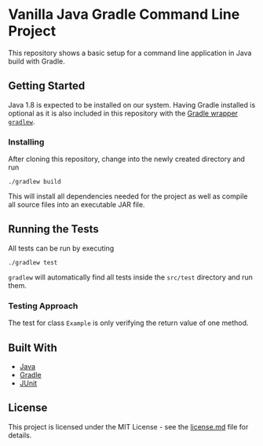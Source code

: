 # Vanilla Java Gradle Command Line Project

This repository shows a basic setup for a command line application in Java build with Gradle.


## Getting Started

Java 1.8 is expected to be installed on our system.
Having Gradle installed is optional as it is also included in this repository with the [Gradle wrapper `gradlew`](https://docs.gradle.org/current/userguide/gradle_wrapper.html).


### Installing

After cloning this repository, change into the newly created directory and run

```
./gradlew build
```

This will install all dependencies needed for the project as well as compile all source files into an executable JAR file.


## Running the Tests

All tests can be run by executing

```
./gradlew test
```

`gradlew` will automatically find all tests inside the `src/test` directory and run them.


### Testing Approach

The test for class `Example` is only verifying the return value of one method.


## Built With

- [Java](https://www.java.com)
- [Gradle](https://gradle.org)
- [JUnit](http://junit.org)


## License

This project is licensed under the MIT License - see the [license.md](license.md) file for details.
